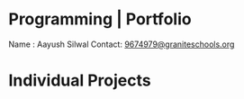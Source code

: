 # Programming | Portfolio     
Name : Aayush Silwal
Contact: 9674979@graniteschools.org

# Individual Projects

